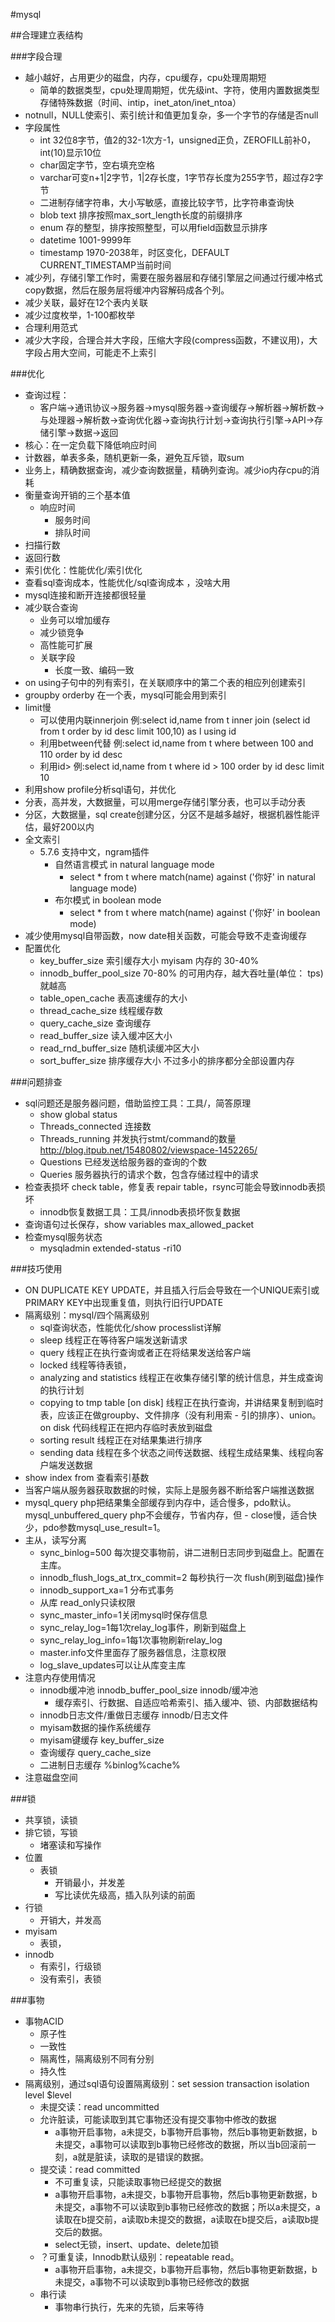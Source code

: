 #mysql

##合理建立表结构

###字段合理

 - 越小越好，占用更少的磁盘，内存，cpu缓存，cpu处理周期短
     - 简单的数据类型，cpu处理周期短，优先级int、字符，使用内置数据类型存储特殊数据（时间、intip，inet_aton/inet_ntoa）
 - notnull，NULL使索引、索引统计和值更加复杂，多一个字节的存储是否null
 - 字段属性
     - int 32位8字节，值2的32-1次方-1，unsigned正负，ZEROFILL前补0，int(10)显示10位
     - char固定字节，空右填充空格
     - varchar可变n+1|2字节，1|2存长度，1字节存长度为255字节，超过存2字节
     - 二进制存储字符串，大小写敏感，直接比较字节，比字符串查询快
     - blob text 排序按照max_sort_length长度的前缀排序
     - enum 存的整型，排序按照整型，可以用field函数显示排序
     - datetime 1001-9999年
     - timestamp 1970-2038年，时区变化，DEFAULT CURRENT_TIMESTAMP当前时间
 - 减少列，存储引擎工作时，需要在服务器层和存储引擎层之间通过行缓冲格式copy数据，然后在服务层将缓冲内容解码成各个列。
 - 减少关联，最好在12个表内关联
 - 减少过度枚举，1-100都枚举
 - 合理利用范式
 - 减少大字段，合理合并大字段，压缩大字段(compress函数，不建议用)，大字段占用大空间，可能走不上索引

###优化

 - 查询过程：
     - 客户端->通讯协议->服务器->mysql服务器->查询缓存->解析器->解析数->与处理器->解析数->查询优化器->查询执行计划->查询执行引擎->API->存储引擎->数据->返回
 - 核心：在一定负载下降低响应时间
 - 计数器，单表多条，随机更新一条，避免互斥锁，取sum
 - 业务上，精确数据查询，减少查询数据量，精确列查询。减少io内存cpu的消耗
 - 衡量查询开销的三个基本值
     -  响应时间
         - 服务时间
         - 排队时间
 - 扫描行数
 - 返回行数
 - 索引优化：性能优化/索引优化
 - 查看sql查询成本，性能优化/sql查询成本 ，没啥大用
 - mysql连接和断开连接都很轻量
 - 减少联合查询
     - 业务可以增加缓存
     - 减少锁竞争
     - 高性能可扩展
     - 关联字段
         - 长度一致、编码一致
 - on using子句中的列有索引，在关联顺序中的第二个表的相应列创建索引
 - groupby orderby 在一个表，mysql可能会用到索引
 - limit慢
     - 可以使用内联innerjoin 例:select id,name from t inner join (select id from t order by id desc limit 100,10) as l using id
     - 利用between代替 例:select id,name from t where between 100 and 110 order by id desc 
     - 利用id> 例:select id,name from t where id > 100 order by id desc limit 10
 - 利用show profile分析sql语句，并优化
 - 分表，高并发，大数据量，可以用merge存储引擎分表，也可以手动分表
 - 分区，大数据量，sql create创建分区，分区不是越多越好，根据机器性能评估，最好200以内
 - 全文索引
     - 5.7.6 支持中文，ngram插件
         - 自然语言模式  in natural language mode
             - select * from t where match(name) against ('你好' in natural language mode)
         - 布尔模式 in boolean mode
             - select * from t where match(name) against ('你好' in boolean mode)
 - 减少使用mysql自带函数，now date相关函数，可能会导致不走查询缓存
 - 配置优化
     - key_buffer_size 索引缓存大小 myisam 内存的 30-40%
     - innodb_buffer_pool_size 70-80% 的可用内存，越大吞吐量(单位： tps)就越高
     - table_open_cache 表高速缓存的大小 
     - thread_cache_size 线程缓存数
     - query_cache_size 查询缓存
     - read_buffer_size 读入缓冲区大小
     - read_rnd_buffer_size 随机读缓冲区大小
     - sort_buffer_size 排序缓存大小 不过多小的排序都分全部设置内存

###问题排查

 - sql问题还是服务器问题，借助监控工具：工具/，简答原理
     - show global status 
     - Threads_connected 连接数
     - Threads_running 并发执行stmt/command的数量 http://blog.itpub.net/15480802/viewspace-1452265/
     - Questions 已经发送给服务器的查询的个数
     - Queries 服务器执行的请求个数，包含存储过程中的请求
 - 检查表损坏 check table，修复表 repair table，rsync可能会导致innodb表损坏
     - innodb恢复数据工具：工具/innodb表损坏恢复数据
 - 查询语句过长保存，show variables max_allowed_packet
 - 检查mysql服务状态
     - mysqladmin extended-status -ri10

###技巧使用

 - ON DUPLICATE KEY UPDATE，并且插入行后会导致在一个UNIQUE索引或PRIMARY KEY中出现重复值，则执行旧行UPDATE
 - 隔离级别：mysql/四个隔离级别
     - sql查询状态，性能优化/show processlist详解
     - sleep 线程正在等待客户端发送新请求
     - query 线程正在执行查询或者正在将结果发送给客户端
     - locked 线程等待表锁，
     - analyzing and statistics 线程正在收集存储引擎的统计信息，并生成查询的执行计划
     - copying to tmp table [on disk] 线程正在执行查询，并讲结果复制到临时表，应该正在做groupby、文件排序（没有利用索   - 引的排序）、union。on disk 代码线程正在把内存临时表放到磁盘
     - sorting result 线程正在对结果集进行排序
     - sending data 线程在多个状态之间传送数据、线程生成结果集、线程向客户端发送数据
 - show index from 查看索引基数
 - 当客户端从服务器获取数据的时候，实际上是服务器不断给客户端推送数据
 - mysql_query php把结果集全部缓存到内存中，适合慢多，pdo默认。mysql_unbuffered_query php不会缓存，节省内存，但    - close慢，适合快少，pdo参数mysql_use_result=1。
 - 主从，读写分离
     - sync_binlog=500 每次提交事物前，讲二进制日志同步到磁盘上。配置在主库。
     - innodb_flush_logs_at_trx_commit=2 每秒执行一次 flush(刷到磁盘)操作
     - innodb_support_xa=1 分布式事务
     - 从库 read_only只读权限
     - sync_master_info=1关闭mysql时保存信息
     - sync_relay_log=1每1次relay_log事件，刷新到磁盘上
     - sync_relay_log_info=1每1次事物刷新relay_log
     - master.info文件里面存了服务器信息，注意权限
     - log_slave_updates可以让从库变主库
 - 注意内存使用情况
     - innodb缓冲池 innodb_buffer_pool_size innodb/缓冲池
         - 缓存索引、行数据、自适应哈希索引、插入缓冲、锁、内部数据结构
     - innodb日志文件/重做日志缓存 innodb/日志文件
     - myisam数据的操作系统缓存
     - myisam键缓存 key_buffer_size
     - 查询缓存 query_cache_size
     - 二进制日志缓存 %binlog%cache%
 - 注意磁盘空间

###锁

  - 共享锁，读锁
  - 排它锁，写锁
     - 堵塞读和写操作
  - 位置
     - 表锁
         - 开销最小，并发差
         - 写比读优先级高，插入队列读的前面
  - 行锁
     - 开销大，并发高
  - myisam
     - 表锁，
  - innodb
     - 有索引，行级锁
     - 没有索引，表锁

###事物
 - 事物ACID
     - 原子性
     - 一致性
     - 隔离性，隔离级别不同有分别
     - 持久性
 - 隔离级别，通过sql语句设置隔离级别：set session transaction isolation level $level
     - 未提交读：read uncommitted
     - 允许脏读，可能读取到其它事物还没有提交事物中修改的数据
         - a事物开启事物，a未提交，b事物开启事物，然后b事物更新数据，b未提交，a事物可以读取到b事物已经修改的数据，所以当b回滚前一刻，a就是脏读，读取的是错误的数据。
     - 提交读：read committed
         - 不可重复读，只能读取事物已经提交的数据
         - a事物开启事物，a未提交，b事物开启事物，然后b事物更新数据，b未提交，a事物不可以读取到b事物已经修改的数据；所以a未提交，a读取在b提交前，a读取b未提交的数据，a读取在b提交后，a读取b提交后的数据。
         - select无锁，insert、update、delete加锁
     - ？可重复读，Innodb默认级别：repeatable read。
         - a事物开启事物，a未提交，b事物开启事物，然后b事物更新数据，b未提交，a事物不可以读取到b事物已经修改的数据
     - 串行读
         - 事物串行执行，先来的先锁，后来等待



